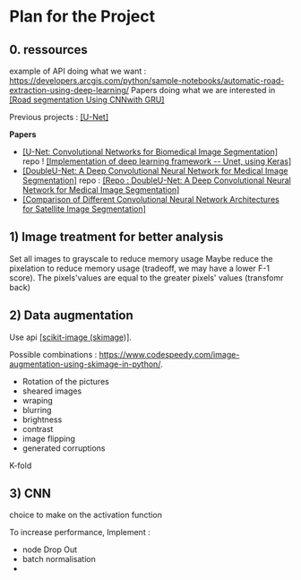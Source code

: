 # Plan for the Project


## 0. ressources
example of API doing what we want : https://developers.arcgis.com/python/sample-notebooks/automatic-road-extraction-using-deep-learning/
Papers doing what we are interested in [[Road segmentation Using CNNwith GRU]](https://arxiv.org/pdf/1804.05164.pdf)

Previous projects : [[U-Net]](https://blog.alexandrecarlier.com/projects/unet/)

**Papers**
- [[U-Net: Convolutional Networks for Biomedical Image Segmentation]](https://arxiv.org/pdf/1505.04597v1.pdf)
repo ! [[Implementation of deep learning framework -- Unet, using Keras]](https://github.com/zhixuhao/unet)
- [[DoubleU-Net: A Deep Convolutional Neural Network for Medical Image Segmentation]](https://ieeexplore.ieee.org/abstract/document/9183321)
repo : [[Repo : DoubleU-Net: A Deep Convolutional Neural Network for Medical Image Segmentation]](https://github.com/DebeshJha/2020-CBMS-DoubleU-Net)
- [[Comparison of Different Convolutional Neural Network Architectures for Satellite Image Segmentation]](https://ieeexplore.ieee.org/abstract/document/8588071)



## 1) Image treatment for better analysis

Set all images to grayscale to reduce memory usage
Maybe reduce the pixelation to reduce memory usage (tradeoff, we may have a lower F-1 score). The pixels'values are equal to the greater pixels' values (transfomr back)



## 2) Data augmentation
Use api [[scikit-image (skimage)]](https://scikit-image.org/docs/stable/api/skimage.html).

Possible combinations : https://www.codespeedy.com/image-augmentation-using-skimage-in-python/. 
* Rotation of the pictures 
* sheared images
* wraping
* blurring
* brightness
* contrast
* image flipping
* generated corruptions

K-fold

## 3) CNN

choice to make on the activation function

To increase performance, Implement : 
* node Drop Out
* batch normalisation
* 

